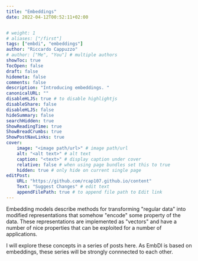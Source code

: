 ```yaml
---
title: "Embeddings"
date: 2022-04-12T00:52:11+02:00


# weight: 1
# aliases: ["/first"]
tags: ["embdi", "embeddings"]
author: "Riccardo Cappuzzo"
# author: ["Me", "You"] # multiple authors
showToc: true
TocOpen: false
draft: false
hidemeta: false
comments: false
description: "Introducing embeddings. "
canonicalURL: ""
disableHLJS: true # to disable highlightjs
disableShare: false
disableHLJS: false
hideSummary: false
searchHidden: true
ShowReadingTime: true
ShowBreadCrumbs: true
ShowPostNavLinks: true
cover:
    image: "<image path/url>" # image path/url
    alt: "<alt text>" # alt text
    caption: "<text>" # display caption under cover
    relative: false # when using page bundles set this to true
    hidden: true # only hide on current single page
editPost:
    URL: "https://github.com/rcap107.github.io/content"
    Text: "Suggest Changes" # edit text
    appendFilePath: true # to append file path to Edit link
---
```


Embedding models describe methods for transforming "regular data" into modified
representations that somehow "encode" some property of the data. These representations
are implemented as "vectors" and have a number of nice properties that can be
exploited for a number of applications.

I will explore these concepts in a series of posts here. As EmbDI is based on
embeddings, these series will be strongly connnected to each other. 
